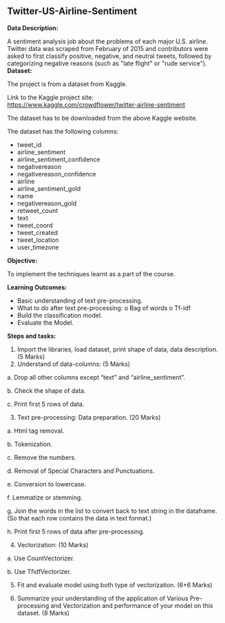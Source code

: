 ## Twitter-US-Airline-Sentiment

**Data Description:**

A sentiment analysis job about the problems of each major U.S. airline. Twitter data was scraped from February of 2015 and contributors were asked to first classify positive, negative, and neutral tweets, followed by categorizing negative reasons (such as "late flight" or "rude service").
**Dataset:**

The project is from a dataset from Kaggle.

Link to the Kaggle project site: https://www.kaggle.com/crowdflower/twitter-airline-sentiment

The dataset has to be downloaded from the above Kaggle website.

The dataset has the following columns:
- tweet_id
- airline_sentiment
- airline_sentiment_confidence
- negativereason
- negativereason_confidence
- airline
- airline_sentiment_gold
- name
- negativereason_gold
- retweet_count
- text
- tweet_coord
- tweet_created
- tweet_location
- user_timezone

**Objective:**

To implement the techniques learnt as a part of the course.

**Learning Outcomes:**

- Basic understanding of text pre-processing.
- What to do after text pre-processing:
o Bag of words
o Tf-idf
- Build the classification model.
- Evaluate the Model.

**Steps and tasks:**
1. Import the libraries, load dataset, print shape of data, data description. (5 Marks)
2. Understand of data-columns: (5 Marks)

a. Drop all other columns except “text” and “airline_sentiment”.

b. Check the shape of data.

c. Print first 5 rows of data.

3. Text pre-processing: Data preparation. (20 Marks)

a. Html tag removal.

b. Tokenization.

c. Remove the numbers.

d. Removal of Special Characters and Punctuations.

e. Conversion to lowercase.

f. Lemmatize or stemming.

g. Join the words in the list to convert back to text string in the dataframe. (So that each row contains the data in text format.)

h. Print first 5 rows of data after pre-processing.

4. Vectorization: (10 Marks)

a. Use CountVectorizer.

b. Use TfidfVectorizer.

5. Fit and evaluate model using both type of vectorization. (6+6 Marks)

6. Summarize your understanding of the application of Various Pre-processing and Vectorization and performance of your model on this dataset. (8 Marks)
